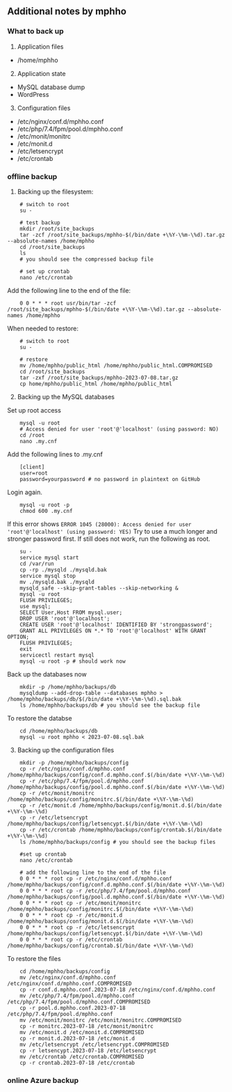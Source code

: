 ## Additional notes by mphho

### What to back up
1. Application files
- /home/mphho

2. Application state
- MySQL database dump
- WordPress

3. Configuration files
- /etc/nginx/conf.d/mphho.conf
- /etc/php/7.4/fpm/pool.d/mphho.conf
- /etc/monit/monitrc
- /etc/monit.d
- /etc/letsencrypt
- /etc/crontab

### offline backup

1. Backing up the filesystem:
```
    # switch to root
    su -

    # test backup
    mkdir /root/site_backups
    tar -zcf /root/site_backups/mphho-$(/bin/date +\%Y-\%m-\%d).tar.gz --absolute-names /home/mphho
    cd /root/site_backups
    ls 
    # you should see the compressed backup file

    # set up crontab
    nano /etc/crontab
```

Add the following line to the end of the file:
```
    0 0 * * * root usr/bin/tar -zcf /root/site_backups/mphho-$(/bin/date +\%Y-\%m-\%d).tar.gz --absolute-names /home/mphho
```

When needed to restore:
```
    # switch to root
    su -

    # restore
    mv /home/mphho/public_html /home/mphho/public_html.COMPROMISED
    cd /root/site_backups
    tar -zxf /root/site_backups/mphho-2023-07-08.tar.gz
    cp home/mphho/public_html /home/mphho/public_html
```

2. Backing up the MySQL databases

Set up root access
```
    mysql -u root
    # Access denied for user 'root'@'localhost' (using password: NO)
    cd /root
    nano .my.cnf
```

Add the following lines to .my.cnf
```
    [client]
    user=root
    password=yourpassword # no password in plaintext on GitHub
```

Login again.
```
    mysql -u root -p
    chmod 600 .my.cnf
```

If this error shows
```ERROR 1045 (28000): Access denied for user 'root'@'localhost' (using password: YES)```
Try to use a much longer and stronger password first.
If still does not work, run the following as root.
```
    su -
    service mysql start
    cd /var/run
    cp -rp ./mysqld ./mysqld.bak
    service mysql stop
    mv ./mysqld.bak ./mysqld
    mysqld_safe --skip-grant-tables --skip-networking &
    mysql -u root
    FLUSH PRIVILEGES;
    use mysql;
    SELECT User,Host FROM mysql.user;
    DROP USER 'root'@'localhost';
    CREATE USER 'root'@'localhost' IDENTIFIED BY 'strongpassword';
    GRANT ALL PRIVILEGES ON *.* TO 'root'@'localhost' WITH GRANT OPTION;
    FLUSH PRIVILEGES;
    exit
    servicectl restart mysql
    mysql -u root -p # should work now
```

Back up the databases now
```
    mkdir -p /home/mphho/backups/db
    mysqldump --add-drop-table --databases mphho > /home/mphho/backups/db/$(/bin/date +\%Y-\%m-\%d).sql.bak
    ls /home/mphho/backups/db # you should see the backup file
```

To restore the databse
```
    cd /home/mphho/backups/db
    mysql -u root mphho < 2023-07-08.sql.bak
```

3. Backing up the configuration files

```
    mkdir -p /home/mphho/backups/config
    cp -r /etc/nginx/conf.d/mphho.conf /home/mphho/backups/config/conf.d.mphho.conf.$(/bin/date +\%Y-\%m-\%d)
    cp -r /etc/php/7.4/fpm/pool.d/mphho.conf /home/mphho/backups/config/pool.d.mphho.conf.$(/bin/date +\%Y-\%m-\%d)
    cp -r /etc/monit/monitrc /home/mphho/backups/config/monitrc.$(/bin/date +\%Y-\%m-\%d)
    cp -r /etc/monit.d /home/mphho/backups/config/monit.d.$(/bin/date +\%Y-\%m-\%d)
    cp -r /etc/letsencrypt /home/mphho/backups/config/letsencypt.$(/bin/date +\%Y-\%m-\%d)
    cp -r /etc/crontab /home/mphho/backups/config/crontab.$(/bin/date +\%Y-\%m-\%d)
    ls /home/mphho/backups/config # you should see the backup files

    #set up crontab
    nano /etc/crontab

    # add the following line to the end of the file
    0 0 * * * root cp -r /etc/nginx/conf.d/mphho.conf /home/mphho/backups/config/conf.d.mphho.conf.$(/bin/date +\%Y-\%m-\%d)
    0 0 * * * root cp -r /etc/php/7.4/fpm/pool.d/mphho.conf /home/mphho/backups/config/pool.d.mphho.conf.$(/bin/date +\%Y-\%m-\%d)
    0 0 * * * root cp -r /etc/monit/monitrc /home/mphho/backups/config/monitrc.$(/bin/date +\%Y-\%m-\%d)
    0 0 * * * root cp -r /etc/monit.d /home/mphho/backups/config/monit.d.$(/bin/date +\%Y-\%m-\%d)
    0 0 * * * root cp -r /etc/letsencrypt /home/mphho/backups/config/letsencypt.$(/bin/date +\%Y-\%m-\%d)
    0 0 * * * root cp -r /etc/crontab /home/mphho/backups/config/crontab.$(/bin/date +\%Y-\%m-\%d)
```

To restore the files
```
    cd /home/mphho/backups/config
    mv /etc/nginx/conf.d/mphho.conf /etc/nginx/conf.d/mphho.conf.COMPROMISED
    cp -r conf.d.mphho.conf.2023-07-18 /etc/nginx/conf.d/mphho.conf
    mv /etc/php/7.4/fpm/pool.d/mphho.conf /etc/php/7.4/fpm/pool.d/mphho.conf.COMPROMISED
    cp -r pool.d.mphho.conf.2023-07-18 /etc/php/7.4/fpm/pool.d/mphho.conf
    mv /etc/monit/monitrc /etc/monit/monitrc.COMPROMISED
    cp -r monitrc.2023-07-18 /etc/monit/monitrc
    mv /etc/monit.d /etc/monit.d.COMPROMISED
    cp -r monit.d.2023-07-18 /etc/monit.d
    mv /etc/letsencrypt /etc/letsencrypt.COMPROMISED
    cp -r letsencypt.2023-07-18 /etc/letsencrypt
    mv /etc/crontab /etc/crontab.COMPROMISED
    cp -r crontab.2023-07-18 /etc/crontab
```

### online Azure backup
